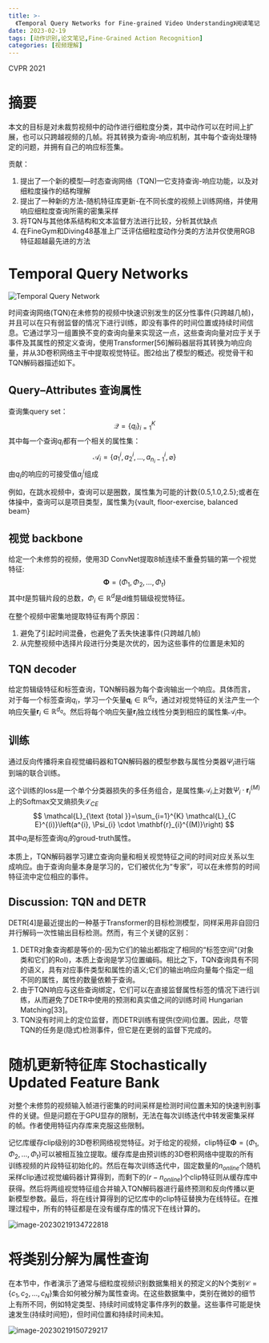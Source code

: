 ```yaml
---
title: >-
  《Temporal Query Networks for Fine-grained Video Understanding》阅读笔记
date: 2023-02-19
tags: [动作识别,论文笔记,Fine-Grained Action Recognition]
categories: [视频理解]
---
```




CVPR 2021

# 摘要

本文的目标是对未裁剪视频中的动作进行细粒度分类，其中动作可以在时间上扩展，也可以只跨越视频的几帧。将其转换为查询-响应机制，其中每个查询处理特定的问题，并拥有自己的响应标签集。

贡献：

1. 提出了一个新的模型—时态查询网络（TQN)—它支持查询-响应功能，以及对细粒度操作的结构理解
2. 提出了一种新的方法-随机特征库更新-在不同长度的视频上训练网络，并使用响应细粒度查询所需的密集采样
3. 将TQN与其他体系结构和文本监督方法进行比较，分析其优缺点
4. 在FineGym和Diving48基准上广泛评估细粒度动作分类的方法并仅使用RGB特征超越最先进的方法

# Temporal Query Networks



![Temporal Query Network](https://yic-123.oss-cn-guangzhou.aliyuncs.com/img/image-20230218195704209.png)

时间查询网络(TQN)在未修剪的视频中快速识别发生的区分性事件(只跨越几帧)，并且可以在只有弱监督的情况下进行训练，即没有事件的时间位置或持续时间信息。它通过学习一组置换不变的查询向量来实现这一点，这些查询向量对应于关于事件及其属性的预定义查询，使用Transformer[56]解码器层将其转换为响应向量，并从3D卷积网络主干中提取视觉特征。图2给出了模型的概述。视觉骨干和TQN解码器描述如下。

## Query–Attributes 查询属性

查询集query set：
$$
\mathcal{Q}=\left\{q_{i}\right\}_{i=1}^{K}
$$
其中每一个查询$q_i$都有一个相关的属性集：
$$
\mathcal{A}_{i}=\left\{a_{1}^{i}, a_{2}^{i}, \ldots, a_{n_{i}-1}^{i}, \varnothing\right\}
$$
由$q_i$的响应的可接受值$a_j^i$组成

例如，在跳水视频中，查询可以是圈数，属性集为可能的计数{0.5,1.0,2.5};或者在体操中，查询可以是项目类型，属性集为{vault, floor-exercise, balanced beam}

## 视觉 backbone

给定一个未修剪的视频，使用3D ConvNet提取8帧连续不重叠剪辑的第一个视觉特征:
$$
\boldsymbol{\Phi}=\left(\Phi_{1}, \Phi_{2}, \ldots, \Phi_{t}\right)
$$
其中$t$是剪辑片段的总数，$\Phi_{i} \in \mathbb{R}^{d}$是d维剪辑级视觉特征。

在整个视频中密集地提取特征有两个原因：

1. 避免了引起时间混叠，也避免了丢失快速事件(只跨越几帧)
2. 从完整视频中选择片段进行分类是次优的，因为这些事件的位置是未知的

## TQN decoder

给定剪辑级特征和标签查询，TQN解码器为每个查询输出一个响应。具体而言，对于每一个标签查询$q_i$，学习一个矢量$\mathbf{q}_{i} \in \mathbb{R}^{d_{q}}$，通过对视觉特征的关注产生一个响应矢量$\mathbf{r}_{i} \in \mathbb{R}^{d_{q}}$。然后将每个响应矢量$\mathbf{r}_{i}$独立线性分类到相应的属性集$\mathcal{A}_{i}$中。

## 训练

通过反向传播将来自视觉编码器和TQN解码器的模型参数与属性分类器$\Psi_{i}$进行端到端的联合训练。

这个训练的loss是一个单个分类器损失的多任务组合，是属性集$\mathcal{A}_{i}$上对数$\Psi_{i} \cdot \mathbf{r}_{i}^{(M)}$上的Softmax交叉熵损失$\mathcal{L}_{C E}$
$$
\mathcal{L}_{\text {total }}=\sum_{i=1}^{K} \mathcal{L}_{C E}^{(i)}\left(a^{i}, \Psi_{i} \cdot \mathbf{r}_{i}^{(M)}\right)
$$
其中$a_i$是标签查询$q_i$的groud-truth属性。

 本质上，TQN解码器学习建立查询向量和相关视觉特征之间的时间对应关系以生成响应。由于查询向量本身是学习的，它们被优化为“专家”，可以在未修剪的时间特征流中定位相应的事件。

## Discussion: TQN and DETR

DETR[4]是最近提出的一种基于Transformer的目标检测模型，同样采用非自回归并行解码一次性输出目标检测。然而，有三个关键的区别：

1. DETR对象查询都是等价的-因为它们的输出都指定了相同的“标签空间”(对象类和它们的RoI)，本质上查询是学习位置编码。相比之下，TQN查询具有不同的语义，具有对应事件类型和属性的语义;它们的输出响应向量每个指定一组不同的属性，属性的数量依赖于查询。
2. 由于TQN响应与这些查询绑定，它们可以在直接监督属性标签的情况下进行训练，从而避免了DETR中使用的预测和真实值之间的训练时间 Hungarian Matching[33]。
3. TQN没有时间上的定位监督，而DETR训练有提供(空间)位置。因此，尽管TQN的任务是(隐式)检测事件，但它是在更弱的监督下完成的。

# 随机更新特征库 Stochastically Updated Feature Bank

对整个未修剪的视频输入帧进行密集的时间采样是检测时间位置未知的快速判别事件的关键。但是问题在于GPU显存的限制，无法在每次训练迭代中转发密集采样的帧。作者使用特征内存库来克服这些限制。

记忆库缓存clip级别的3D卷积网络视觉特征。对于给定的视频，clip特征$\boldsymbol{\Phi}=\left(\Phi_{1}, \Phi_{2}, \ldots, \Phi_{t}\right)$可以被相互独立提取。缓存库是由预训练的3D卷积网络中提取的所有训练视频的片段特征初始化的。然后在每次训练迭代中，固定数量的$n_{online}$个随机采样clip通过视觉编码器计算得到，而剩下的$(r-n_{online})$个clip特征则从缓存库中获得。然后将两组视觉特征组合并输入TQN解码器进行最终预测和反向传播以更新模型参数。最后，将在线计算得到的记忆库中的clip特征替换为在线特征。在推理过程中，所有的特征都是在没有缓存库的情况下在线计算的。

![image-20230219134722818](https://yic-123.oss-cn-guangzhou.aliyuncs.com/img/image-20230219134722818.png)

# 将类别分解为属性查询

在本节中，作者演示了通常与细粒度视频识别数据集相关的预定义的N个类别$\mathcal{C}=\left\{c_{1}, c_{2}, \ldots, c_{N}\right\}$集合如何被分解为属性查询。在这些数据集中，类别在微妙的细节上有所不同，例如特定类型、持续时间或特定事件序列的数量。这些事件可能是快速发生(持续时间短)，但时间位置和持续时间未知。

![image-20230219150729217](https://yic-123.oss-cn-guangzhou.aliyuncs.com/img/image-20230219150729217.png)